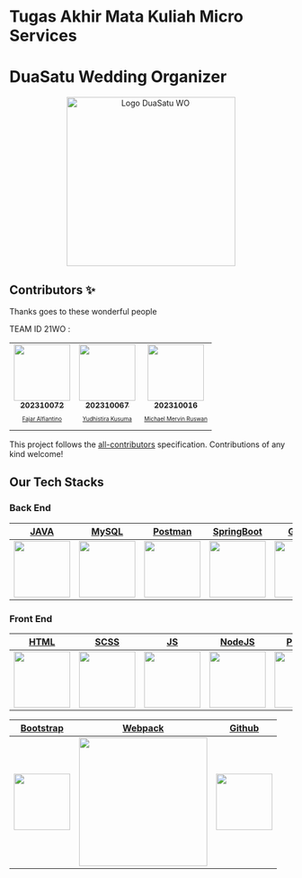 # Tugas Akhir Mata Kuliah Micro Services

# DuaSatu Wedding Organizer

<p align="center">
  <a href="https://github.com/TMS-20-PA-21WO">
    <img src="https://duasatuwo.com/images/logo21-2.png" alt="Logo DuaSatu WO" width="300">
  </a>
</p>

## Contributors ✨

Thanks goes to these wonderful people

<!-- ALL-CONTRIBUTORS-LIST:START - Do not remove or modify this section -->
<!-- prettier-ignore-start -->
<!-- markdownlint-disable -->
<table>
  <tr>
    TEAM ID 21WO :
    <td align="center"><a href="https://github.com/fajaralf"><img src="https://avatars.githubusercontent.com/u/91827168?v=4" width="100px;" alt=""/><br /><sub><b>202310072</b></sub></a><br /><a href="https://www.linkedin.com/in/fajaralfiantino/"><p style="font-size:10px">Fajar Alfiantino</p></td>
    <td align="center"><a href="https://github.com/YudhistiraKusuma202310067"><img src="https://avatars.githubusercontent.com/u/92003361?v=4" width="100px;" alt=""/><br /><sub><b>202310067</b></sub></a><br /><a href="https://www.linkedin.com/in/yudhistira-kusuma/"><p style="font-size:10px">Yudhistira Kusuma</p></td>
    <td align="center"><a href="https://github.com/Michahide"><img src="https://avatars.githubusercontent.com/u/73429490?v=4" width="100px;" alt=""/><br /><sub><b>202310016</b></sub></a><br /><a href="https://www.linkedin.com/in/michael-mervin/"><p style="font-size:10px">Michael Mervin Ruswan</p></td>
    
  </tr>
</table>

<!-- markdownlint-restore -->
<!-- prettier-ignore-end -->

<!-- ALL-CONTRIBUTORS-LIST:END -->

This project follows the [all-contributors](https://github.com/all-contributors/all-contributors) specification. Contributions of any kind welcome!

## Our Tech Stacks

### Back End
| [JAVA](https://www.java.com/en/)      | [MySQL](https://www.mysql.com/)      | [Postman](https://www.postman.com/)      | [SpringBoot](https://spring.io/projects/spring-boot)      | [Github](https://github.com/)    | [JWT](https://jwt.io/)      |
|-------------|-------------|-------------|-------------|-------------|-------------|
| <img src="https://www.bing.com/th?id=OIP.ANfN008bhlikSHWZAaVXSAHaHa&w=110&h=110" width="100"> | <img src="https://www.bing.com/th?id=AMMS_5c8bbd728b92b1a4b68f74bc8acdd216&w=110&h=110" width="100"> | <img src="https://miro.medium.com/max/640/1*4b2A9LnOXidRaqXXU8CZMA.webp" width="100"> | <img src="https://spring.io/images/spring-logo-2022-dark-2f10e8055653ec50e693eb444291d742.svg" width="100"> | <img src="https://github.githubassets.com/images/modules/logos_page/Octocat.png" width="100">| <img src="https://jwt.io/img/pic_logo.svg" width="100"> |

### Front End
| [HTML](https://www.w3schools.com/html/)      | [SCSS](https://sass-lang.com/)      | [JS](https://developer.mozilla.org/en-US/docs/Web/JavaScript)      | [NodeJS](https://nodejs.org/en/)      | [Prettier](https://prettier.io/)      | [Eslint](https://eslint.org/)      |
|-------------|-------------|-------------|-------------|-------------|-------------|
| <img src="https://upload.wikimedia.org/wikipedia/commons/6/61/HTML5_logo_and_wordmark.svg" width="100"> | <img src="https://upload.wikimedia.org/wikipedia/commons/9/96/Sass_Logo_Color.svg" width="100"> | <img src="https://www.computerhope.com/jargon/j/javascript.png" width="100"> | <img src="https://user-images.githubusercontent.com/60727435/174690843-9fdfac60-e4c0-4ae8-a565-8212bd720ace.png" width="100"> | <img src="https://avatars.githubusercontent.com/u/25822731?s=200&v=4" width="100"> | <img src="https://upload.wikimedia.org/wikipedia/commons/e/e3/ESLint_logo.svg" width="100"> |

| [Bootstrap](https://getbootstrap.com/)      |  [Webpack](https://webpack.js.org/)      | [Github](https://github.com/) |
|-------------|-------------|-------------|
| <img src="https://upload.wikimedia.org/wikipedia/commons/b/b2/Bootstrap_logo.svg" width="100"> | <img src="https://webpack.js.org/site-logo.1fcab817090e78435061.svg" width="228"> | <img src="https://github.githubassets.com/images/modules/logos_page/Octocat.png" width="100"> |
